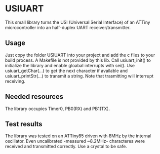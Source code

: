 # USIUART
This small library turns the USI (Universal Serial Interface) of an ATTiny microcontroller into an half-duplex UART receiver/transmitter.

## Usage
Just copy the folder USIUART into your project and add the c files to your build process. A Makefile is not provided by this lib.
Call usiuart_init() to initialize the library and enable gloabal interrupts with sei().
Use usiuart_getChar(...) to get the next character if available and usiuart_printStr(...) to transmit a string.
Note that trasmitting will interrupt receiving.

## Needed resources
The library occupies Timer0, PB0(RX) and PB1(TX).

## Test results
The library was tested on an ATTiny85 driven with 8MHz by the internal oscillator.
Even uncalibrated -measured ~8.2MHz- characteres were received and transmitted correctly.
Use a crystal to be safe.
